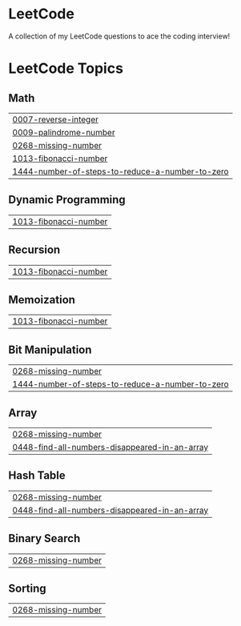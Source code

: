# LeetCode
A collection of my LeetCode questions to ace the coding interview! 

<!---LeetCode Topics Start-->
# LeetCode Topics
## Math
|  |
| ------- |
| [0007-reverse-integer](https://github.com/Dex-4-0-4/LeetCode/tree/master/0007-reverse-integer) |
| [0009-palindrome-number](https://github.com/Dex-4-0-4/LeetCode/tree/master/0009-palindrome-number) |
| [0268-missing-number](https://github.com/Dex-4-0-4/LeetCode/tree/master/0268-missing-number) |
| [1013-fibonacci-number](https://github.com/Dex-4-0-4/LeetCode/tree/master/1013-fibonacci-number) |
| [1444-number-of-steps-to-reduce-a-number-to-zero](https://github.com/Dex-4-0-4/LeetCode/tree/master/1444-number-of-steps-to-reduce-a-number-to-zero) |
## Dynamic Programming
|  |
| ------- |
| [1013-fibonacci-number](https://github.com/Dex-4-0-4/LeetCode/tree/master/1013-fibonacci-number) |
## Recursion
|  |
| ------- |
| [1013-fibonacci-number](https://github.com/Dex-4-0-4/LeetCode/tree/master/1013-fibonacci-number) |
## Memoization
|  |
| ------- |
| [1013-fibonacci-number](https://github.com/Dex-4-0-4/LeetCode/tree/master/1013-fibonacci-number) |
## Bit Manipulation
|  |
| ------- |
| [0268-missing-number](https://github.com/Dex-4-0-4/LeetCode/tree/master/0268-missing-number) |
| [1444-number-of-steps-to-reduce-a-number-to-zero](https://github.com/Dex-4-0-4/LeetCode/tree/master/1444-number-of-steps-to-reduce-a-number-to-zero) |
## Array
|  |
| ------- |
| [0268-missing-number](https://github.com/Dex-4-0-4/LeetCode/tree/master/0268-missing-number) |
| [0448-find-all-numbers-disappeared-in-an-array](https://github.com/Dex-4-0-4/LeetCode/tree/master/0448-find-all-numbers-disappeared-in-an-array) |
## Hash Table
|  |
| ------- |
| [0268-missing-number](https://github.com/Dex-4-0-4/LeetCode/tree/master/0268-missing-number) |
| [0448-find-all-numbers-disappeared-in-an-array](https://github.com/Dex-4-0-4/LeetCode/tree/master/0448-find-all-numbers-disappeared-in-an-array) |
## Binary Search
|  |
| ------- |
| [0268-missing-number](https://github.com/Dex-4-0-4/LeetCode/tree/master/0268-missing-number) |
## Sorting
|  |
| ------- |
| [0268-missing-number](https://github.com/Dex-4-0-4/LeetCode/tree/master/0268-missing-number) |
<!---LeetCode Topics End-->